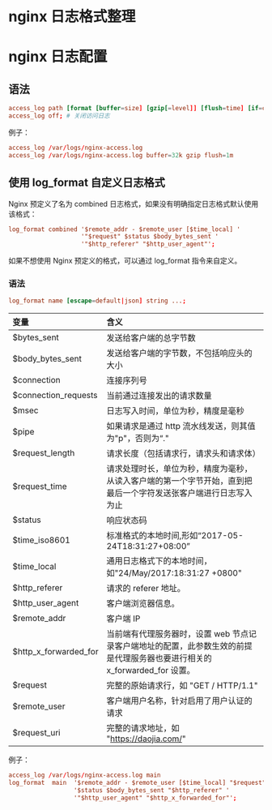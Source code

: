 # nginx 日志格式整理


# nginx 日志配置

## 语法

```conf
access_log path [format [buffer=size] [gzip[=level]] [flush=time] [if=condition]]; # 设置访问日志
access_log off; # 关闭访问日志
```

例子：

```conf
access_log /var/logs/nginx-access.log
access_log /var/logs/nginx-access.log buffer=32k gzip flush=1m
```

## 使用 log_format 自定义日志格式

Nginx 预定义了名为 combined 日志格式，如果没有明确指定日志格式默认使用该格式：

```conf
log_format combined '$remote_addr - $remote_user [$time_local] '
                    '"$request" $status $body_bytes_sent '
                    '"$http_referer" "$http_user_agent"';
```

如果不想使用 Nginx 预定义的格式，可以通过 log_format 指令来自定义。

### 语法

```conf
log_format name [escape=default|json] string ...;
```

| 变量                  | 含义                                                                                                                       |
| :-------------------- | :------------------------------------------------------------------------------------------------------------------------- |
| $bytes_sent           | 发送给客户端的总字节数                                                                                                     |
| $body_bytes_sent      | 发送给客户端的字节数，不包括响应头的大小                                                                                   |
| $connection           | 连接序列号                                                                                                                 |
| $connection_requests  | 当前通过连接发出的请求数量                                                                                                 |
| $msec                 | 日志写入时间，单位为秒，精度是毫秒                                                                                         |
| $pipe                 | 如果请求是通过 http 流水线发送，则其值为"p"，否则为“."                                                                     |
| $request_length       | 请求长度（包括请求行，请求头和请求体）                                                                                     |
| $request_time         | 请求处理时长，单位为秒，精度为毫秒，从读入客户端的第一个字节开始，直到把最后一个字符发送张客户端进行日志写入为止           |
| $status               | 响应状态码                                                                                                                 |
| $time_iso8601         | 标准格式的本地时间,形如“2017-05-24T18:31:27+08:00”                                                                         |
| $time_local           | 通用日志格式下的本地时间，如"24/May/2017:18:31:27 +0800"                                                                   |
| $http_referer         | 请求的 referer 地址。                                                                                                      |
| $http_user_agent      | 客户端浏览器信息。                                                                                                         |
| $remote_addr          | 客户端 IP                                                                                                                  |
| $http_x_forwarded_for | 当前端有代理服务器时，设置 web 节点记录客户端地址的配置，此参数生效的前提是代理服务器也要进行相关的 x_forwarded_for 设置。 |
| $request              | 完整的原始请求行，如 "GET / HTTP/1.1"                                                                                      |
| $remote_user          | 客户端用户名称，针对启用了用户认证的请求                                                                                   |
| $request_uri          | 完整的请求地址，如 "https://daojia.com/"                                                                                   |

例子：

```conf
access_log /var/logs/nginx-access.log main
log_format  main  '$remote_addr - $remote_user [$time_local] "$request" '
                  '$status $body_bytes_sent "$http_referer" '
                  '"$http_user_agent" "$http_x_forwarded_for"';
```

